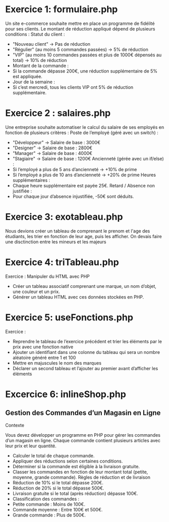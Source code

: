 # Exercice 1: formulaire.php

Un site e-commerce souhaite mettre en place un programme de fidélité pour ses clients.
Le montant de réduction appliqué dépend de plusieurs conditions :
Statut du client :
- "Nouveau client" → Pas de réduction
- "Régulier" (au moins 5 commandes passées) → 5% de réduction
- "VIP" (au moins 10 commandes passées et plus de 1000€ dépensés au total) → 10% de réduction
- Montant de la commande :
- Si la commande dépasse 200€, une réduction supplémentaire de 5% est appliquée.
- Jour de la semaine :
- Si c’est mercredi, tous les clients VIP ont 5% de réduction supplémentaire.

# Exercice 2 : salaires.php

Une entreprise souhaite automatiser le calcul du salaire de ses employés en fonction de plusieurs critères :
Poste de l’employé (géré avec un switch) :
- "Développeur" → Salaire de base : 3000€
- "Designer" → Salaire de base : 2800€
- "Manager" → Salaire de base : 4000€
- "Stagiaire" → Salaire de base : 1200€
Ancienneté (gérée avec un if/else) :
- Si l’employé a plus de 5 ans d’ancienneté → +10% de prime
- Si l’employé a plus de 10 ans d’ancienneté → +20% de prime
Heures supplémentaires :
- Chaque heure supplémentaire est payée 25€.
Retard / Absence non justifiée :
- Pour chaque jour d’absence injustifiée, -50€ sont déduits.

# Exercice 3: exotableau.php

Nous devions créer un tableau de comprenant le prenom et l'age des étudiants, les trier en fonction de leur age, puis les afficher.
On devais faire une disctinction entre les mineurs et les majeurs

# Exercice 4: triTableau.php

Exercice : Manipuler du HTML avec PHP
- Créer un tableau associatif comprenant une marque, un nom d’objet, une couleur et un prix.
- Générer un tableau HTML avec ces données stockées en PHP.

# Exercice 5: useFonctions.php

Exercice :
- Reprendre le tableau de l’exercice précédent et trier les éléments par le prix avec une fonction native
- Ajouter un identifiant dans une colonne du tableau qui sera un nombre aléatoire généré entre 1 et 100
- Mettre en majuscules le nom des marques
- Déclarer un second tableau et l’ajouter au premier avant d’afficher les éléments

# Excercice 6: inlineShop.php

## Gestion des Commandes d’un Magasin en Ligne
Contexte

Vous devez développer un programme en PHP pour gérer les commandes d’un magasin en ligne. Chaque commande contient plusieurs articles avec leur prix et leur quantité.
- Calculer le total de chaque commande.
- Appliquer des réductions selon certaines conditions.
- Déterminer si la commande est éligible à la livraison gratuite.
- Classer les commandes en fonction de leur montant total (petite, moyenne, grande commande).
Règles de réduction et de livraison
- Réduction de 10% si le total dépasse 200€.
- Réduction de 20% si le total dépasse 500€.
- Livraison gratuite si le total (après réduction) dépasse 100€.
- Classification des commandes :
- Petite commande : Moins de 100€.
- Commande moyenne : Entre 100€ et 500€.
- Grande commande : Plus de 500€.
